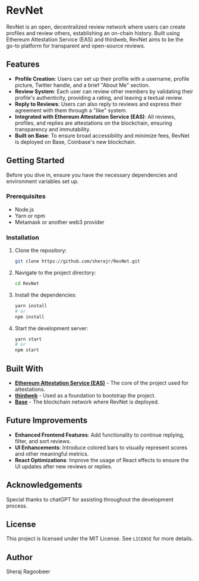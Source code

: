 # RevNet

RevNet is an open, decentralized review network where users can create profiles and review others, establishing an on-chain history. Built using Ethereum Attestation Service (EAS) and thirdweb, RevNet aims to be the go-to platform for transparent and open-source reviews.

## Features

- **Profile Creation**: Users can set up their profile with a username, profile picture, Twitter handle, and a brief "About Me" section.
- **Review System**: Each user can review other members by validating their profile's authenticity, providing a rating, and leaving a textual review.
- **Reply to Reviews**: Users can also reply to reviews and express their agreement with them through a "like" system.
- **Integrated with Ethereum Attestation Service (EAS)**: All reviews, profiles, and replies are attestations on the blockchain, ensuring transparency and immutability.
- **Built on Base**: To ensure broad accessibility and minimize fees, RevNet is deployed on Base, Coinbase's new blockchain.
  
## Getting Started

Before you dive in, ensure you have the necessary dependencies and environment variables set up.

### Prerequisites

- Node.js
- Yarn or npm
- Metamask or another web3 provider

### Installation

1. Clone the repository:
    ```bash
    git clone https://github.com/sherajr/RevNet.git
    ```
2. Navigate to the project directory:
    ```bash
    cd RevNet
    ```
3. Install the dependencies:
    ```bash
    yarn install
    # or
    npm install
    ```
4. Start the development server:
    ```bash
    yarn start
    # or
    npm start
    ```

## Built With

- [**Ethereum Attestation Service (EAS)**](https://docs.attest.sh/docs/welcome) - The core of the project used for attestations.
- [**thirdweb**](https://thirdweb.com) - Used as a foundation to bootstrap the project.
- [**Base**](https://base.org/) - The blockchain network where RevNet is deployed.

## Future Improvements

- **Enhanced Frontend Features**: Add functionality to continue replying, filter, and sort reviews.
- **UI Enhancements**: Introduce colored bars to visually represent scores and other meaningful metrics.
- **React Optimizations**: Improve the usage of React effects to ensure the UI updates after new reviews or replies.

## Acknowledgements

Special thanks to chatGPT for assisting throughout the development process.

## License

This project is licensed under the MIT License. See `LICENSE` for more details.

## Author

Sheraj Ragoobeer
